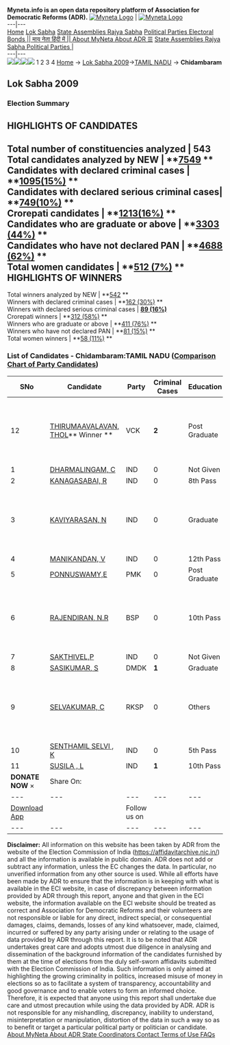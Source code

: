 **Myneta.info is an open data repository platform of Association for Democratic Reforms (ADR).**
[![Myneta Logo](https://www.myneta.info/lib/img/myneta-logo.png)](https://www.myneta.info/) | [![Myneta Logo](https://www.myneta.info/lib/img/adr-logo.png)](https://adrindia.org)  
---|---  
[Home](https://www.myneta.info/) [Lok Sabha](https://www.myneta.info/#ls "Lok Sabha") [ State Assemblies ](https://www.myneta.info/#sa "State Assemblies") [Rajya Sabha](https://www.myneta.info/#rs "Rajya Sabha") [Political Parties ](https://www.myneta.info/party "Political Parties") [ Electoral Bonds ](https://www.myneta.info/electoral_bonds "Electoral Bonds") [ || माय नेता हिंदी में || ](https://translate.google.co.in/translate?prev=hp&hl=en&js=y&u=www.myneta.info&sl=en&tl=hi&history_state0=) [ About MyNeta ](https://adrindia.org/content/about-myneta) [ About ADR ](https://adrindia.org/about-adr/who-we-are) [☰](javascript:void\(0\))
[ State Assemblies ](https://www.myneta.info/#sa "State Assemblies") [ Rajya Sabha ](https://www.myneta.info/#rs "Rajya Sabha") [ Political Parties ](https://www.myneta.info/party "Political Parties")
|   
---|---  
![](https://www.myneta.info/lib/img/banner/banner-1.png)![](https://www.myneta.info/lib/img/banner/banner-2.png)![](https://www.myneta.info/lib/img/banner/banner-3.png)![](https://www.myneta.info/lib/img/banner/banner-4.png)
1  2  3  4 
[Home](https://www.myneta.info/) → [Lok Sabha 2009](https://www.myneta.info/ls2009/)→[TAMIL NADU](https://www.myneta.info/ls2009/index.php?action=show_constituencies&state_id=22) → **Chidambaram**
### 
## Lok Sabha 2009
###  Election Summary 
HIGHLIGHTS OF CANDIDATES  
---  
Total number of constituencies analyzed |  543   
Total candidates analyzed by NEW | **[7549](https://www.myneta.info/ls2009/index.php?action=summary&subAction=candidates_analyzed&sort=candidate#summary) **  
Candidates with declared criminal cases | **[1095(15%)](https://www.myneta.info/ls2009/index.php?action=summary&subAction=crime&sort=candidate#summary) **  
Candidates with declared serious criminal cases| **[749(10%)](https://www.myneta.info/ls2009/index.php?action=summary&subAction=serious_crime&sort=candidate#summary) **  
Crorepati candidates | **[1213(16%)](https://www.myneta.info/ls2009/index.php?action=summary&subAction=crorepati&sort=candidate#summary) **  
Candidates who are graduate or above | **[3303 (44%)](https://www.myneta.info/ls2009/index.php?action=summary&subAction=education&sort=candidate#summary) **  
Candidates who have not declared PAN | **[4688 (62%)](https://www.myneta.info/ls2009/index.php?action=summary&subAction=without_pan&sort=candidate#summary) **  
Total women candidates | **[512 (7%)](https://www.myneta.info/ls2009/index.php?action=summary&subAction=women_candidate&sort=candidate#summary) **  
HIGHLIGHTS OF WINNERS  
---  
Total winners analyzed by NEW | **[542](https://www.myneta.info/ls2009/index.php?action=summary&subAction=winner_analyzed&sort=candidate#summary) **  
Winners with declared criminal cases | **[162 (30%)](https://www.myneta.info/ls2009/index.php?action=summary&subAction=winner_crime&sort=candidate#summary) **  
Winners with declared serious criminal cases | **[89 (16%)](https://www.myneta.info/ls2009/index.php?action=summary&subAction=winner_serious_crime&sort=candidate#summary)**  
Crorepati winners | **[312 (58%)](https://www.myneta.info/ls2009/index.php?action=summary&subAction=winner_crorepati&sort=candidate#summary) **  
Winners who are graduate or above | **[411 (76%)](https://www.myneta.info/ls2009/index.php?action=summary&subAction=winner_education&sort=candidate#summary) **  
Winners who have not declared PAN | **[81 (15%)](https://www.myneta.info/ls2009/index.php?action=summary&subAction=winner_without_pan&sort=candidate#summary) **  
Total women winners | **[58 (11%)](https://www.myneta.info/ls2009/index.php?action=summary&subAction=winner_women&sort=candidate#summary) **  
### List of Candidates - Chidambaram:TAMIL NADU ([Comparison Chart of Party Candidates](https://www.myneta.info/ls2009/comparisonchart.php?constituency_id=499))
SNo | Candidate| Party| Criminal Cases| Education| Age| Total Assets| Liabilities  
---|---|---|---|---|---|---|---  
12  | [THIRUMAAVALAVAN, THOL](https://www.myneta.info/ls2009/candidate.php?candidate_id=8568)** Winner ** | VCK | **2** | Post Graduate| 46 | ![](https://myneta.info/image_v2.php?myneta_folder=ls2009&candidate_id=8568&col=ta) | ![](https://myneta.info/image_v2.php?myneta_folder=ls2009&candidate_id=8568&col=lia)  
1  | [DHARMALINGAM, C](https://www.myneta.info/ls2009/candidate.php?candidate_id=8574) | IND | 0 | Not Given| 40 | Nil | Rs 0 ~   
2  | [KANAGASABAI, R](https://www.myneta.info/ls2009/candidate.php?candidate_id=8570) | IND | 0 | 8th Pass| 43 | Rs 10,000 ~ 10 Thou+ | Rs 0 ~   
3  | [KAVIYARASAN, N](https://www.myneta.info/ls2009/candidate.php?candidate_id=8569) | IND | 0 | Graduate| 28 | ![](https://myneta.info/image_v2.php?myneta_folder=ls2009&candidate_id=8569&col=ta) | ![](https://myneta.info/image_v2.php?myneta_folder=ls2009&candidate_id=8569&col=lia)  
4  | [MANIKANDAN, V](https://www.myneta.info/ls2009/candidate.php?candidate_id=8575) | IND | 0 | 12th Pass| 32 | Rs 50,000 ~ 50 Thou+ | Rs 0 ~   
5  | [PONNUSWAMY,E](https://www.myneta.info/ls2009/candidate.php?candidate_id=8565) | PMK | 0 | Post Graduate| 72 | Rs 8,75,000 ~ 8 Lacs+ | Rs 0 ~   
6  | [RAJENDIRAN, N.R](https://www.myneta.info/ls2009/candidate.php?candidate_id=8564) | BSP | 0 | 10th Pass| 52 | ![](https://myneta.info/image_v2.php?myneta_folder=ls2009&candidate_id=8564&col=ta) | ![](https://myneta.info/image_v2.php?myneta_folder=ls2009&candidate_id=8564&col=lia)  
7  | [SAKTHIVEL,P](https://www.myneta.info/ls2009/candidate.php?candidate_id=8571) | IND | 0 | Not Given| 36 | Nil | Rs 0 ~   
8  | [SASIKUMAR, S](https://www.myneta.info/ls2009/candidate.php?candidate_id=8566) | DMDK | **1** | Graduate| 32 | Rs 6,95,540 ~ 6 Lacs+ | Rs 0 ~   
9  | [SELVAKUMAR, C](https://www.myneta.info/ls2009/candidate.php?candidate_id=8567) | RKSP | 0 | Others| 31 | ![](https://myneta.info/image_v2.php?myneta_folder=ls2009&candidate_id=8567&col=ta) | ![](https://myneta.info/image_v2.php?myneta_folder=ls2009&candidate_id=8567&col=lia)  
10  | [SENTHAMIL SELVI , K](https://www.myneta.info/ls2009/candidate.php?candidate_id=8573) | IND | 0 | 5th Pass| 46 | Rs 1,000 ~ 1 Thou+ | Rs 0 ~   
11  | [SUSILA , L](https://www.myneta.info/ls2009/candidate.php?candidate_id=8572) | IND | **1** | 10th Pass| 44 | Rs 67,75,000 ~ 67 Lacs+ | Rs 17,23,733 ~ 17 Lacs+  
|  **DONATE NOW** × |  Share On:  | [](https://api.whatsapp.com/send?text=https%3A%2F%2Fmyneta.info%2Fpunjab2022%2Findex.php%3Faction%3Dshow_constituencies%26state_id%3D19) | [](https://www.facebook.com/sharer/sharer.php?u=https%3A%2F%2Fmyneta.info%2Fpunjab2022%2Findex.php%3Faction%3Dshow_constituencies%26state_id%3D19) | [](https://twitter.com/share?url=https%3A%2F%2Fmyneta.info%2Fpunjab2022%2Findex.php%3Faction%3Dshow_constituencies%26state_id%3D19)  
---|---|---|---|---  
| [ Download App ](https://play.google.com/store/apps/details?id=com.webrosoft.myneta1&pcampaignid=pcampaignidMKT-Other-global-all-co-prtnr-py-PartBadge-Mar2515-1) | [](https://play.google.com/store/apps/details?id=com.webrosoft.myneta1&pcampaignid=pcampaignidMKT-Other-global-all-co-prtnr-py-PartBadge-Mar2515-1) |  Follow us on  | [](https://www.facebook.com/adrindia.org/) | [](https://twitter.com/adrspeaks) | [](https://groups.google.com/g/national-election-watch?hl=en&pli=1) | [](https://www.instagram.com/adrspeaks/) | [](https://www.youtube.com/user/adrspeaks) | [](https://sharechat.com/profile/adrspeaks)  
---|---|---|---|---|---|---|---|---  
**Disclaimer:** All information on this website has been taken by ADR from the website of the Election Commission of India (https://affidavitarchive.nic.in/) and all the information is available in public domain. ADR does not add or subtract any information, unless the EC changes the data. In particular, no unverified information from any other source is used. While all efforts have been made by ADR to ensure that the information is in keeping with what is available in the ECI website, in case of discrepancy between information provided by ADR through this report, anyone and that given in the ECI website, the information available on the ECI website should be treated as correct and Association for Democratic Reforms and their volunteers are not responsible or liable for any direct, indirect special, or consequential damages, claims, demands, losses of any kind whatsoever, made, claimed, incurred or suffered by any party arising under or relating to the usage of data provided by ADR through this report. It is to be noted that ADR undertakes great care and adopts utmost due diligence in analysing and dissemination of the background information of the candidates furnished by them at the time of elections from the duly self-sworn affidavits submitted with the Election Commission of India. Such information is only aimed at highlighting the growing criminality in politics, increased misuse of money in elections so as to facilitate a system of transparency, accountability and good governance and to enable voters to form an informed choice. Therefore, it is expected that anyone using this report shall undertake due care and utmost precaution while using the data provided by ADR. ADR is not responsible for any mishandling, discrepancy, inability to understand, misinterpretation or manipulation, distortion of the data in such a way so as to benefit or target a particular political party or politician or candidate. 
[ About MyNeta ](https://adrindia.org/content/about-myneta) [ About ADR ](https://adrindia.org/about-adr/who-we-are) [ State Coordinators ](https://adrindia.org/about-adr/state-coordinators) [ Contact ](https://adrindia.org/contact-us) [ Terms of Use ](https://adrindia.org/content/adr-terms-use) [ FAQs ](https://adrindia.org/content/faqs)
